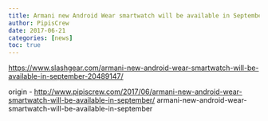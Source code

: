 ```yaml
---
title: Armani new Android Wear smartwatch will be available in September
author: PipisCrew
date: 2017-06-21
categories: [news]
toc: true
---
```


https://www.slashgear.com/armani-new-android-wear-smartwatch-will-be-available-in-september-20489147/

origin - http://www.pipiscrew.com/2017/06/armani-new-android-wear-smartwatch-will-be-available-in-september/ armani-new-android-wear-smartwatch-will-be-available-in-september